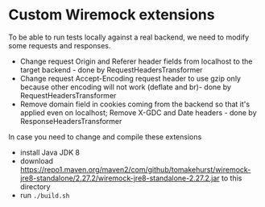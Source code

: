 # Custom Wiremock extensions

To be able to run tests locally against a real backend, we need to modify some requests and responses.

- Change request Origin and Referer header fields from localhost to the target backend - done by RequestHeadersTransformer
- Change request Accept-Encoding request header to use gzip only because other encoding will not work (deflate and br)- done by RequestHeadersTransformer
- Remove domain field in cookies coming from the backend so that it's applied even on localhost; Remove X-GDC and Date headers - done by ResponseHeadersTransformer

In case you need to change and compile these extensions

- install Java JDK 8
- download https://repo1.maven.org/maven2/com/github/tomakehurst/wiremock-jre8-standalone/2.27.2/wiremock-jre8-standalone-2.27.2.jar to this directory
- run `./build.sh`
